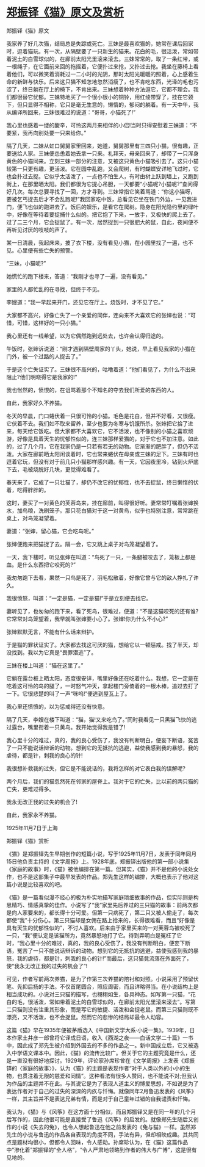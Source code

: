 # [郑振铎《猫》原文及赏析](https://www.vrrw.net/wx/10852.html)

郑振铎《猫》原文

我家养了好几次猫，结局总是失踪或死亡。三妹是最喜欢猫的，她常在课后回家时，逗着猫玩。有一次，从隔壁要了一只新生的猫来。花白的毛，很活泼，常如带着泥土的白雪球似的，在廊前太阳光里滚来滚去。三妹常常的，取了一条红带，或一根绳子，在它面前来回的拖摇着，它便扑过来抢，又扑过去抢。我坐在藤椅上看着他们，可以微笑着消耗过一二小时的光阴，那时太阳光暖暖的照着，心上感着生命的新鲜与快乐。后来这只猫不知怎地忽然消瘦了，也不肯吃东西，光泽的毛也污涩了，终日躺在厅上的椅下，不肯出来。三妹想着种种方法逗它，它都不理会。我们都很替它忧郁。三妹特地买了一个很小很小的铜铃，用红绫带穿了，挂在它颈下，但只显得不相称，它只是毫无生意的，懒惰的，郁闷的躺着。有一天中午，我从编译所回来，三妹很难过的说道：“哥哥，小猫死了!”

我心里也感着一缕的酸辛，可怜这两月来相伴的小侣!当时只得安慰着三妹道：“不要紧，我再向别处要一只来给你。”

隔了几天，二妹从虹口舅舅家里回来，她道，舅舅那里有三四只小猫，很有趣，正要送给人家。三妹便怂恿着她去拿一只来。礼拜天，母亲回来了，却带了一只浑身黄色的小猫同来。立刻三妹一部分的注意，又被这只黄色小猫吸引去了。这只小猫较第一只更有趣，更活泼。它在园中乱跑，又会爬树，有时蝴蝶安详地飞过时，它也会扑过去捉。它似乎太活泼了，一点也不怕生人，有时由树上跃到墙上，又跑到街上，在那里晒太阳。我们都很为它提心吊胆，一天都要“小猫呢?小猫呢?”查问得好几次。每次总要寻找了一回，方才寻到。三妹常指它笑着骂道：“你这小猫呀，要被乞丐捉去后才不会乱跑呢!”我回家吃中饭，总看见它坐在铁门外边，一见我进门，便飞也似的跑进去了。饭后的娱乐，是看它在爬树。隐身在阳光隐约里的绿叶中，好像在等待着要捉捕什么似的。把它抱了下来，一放手，又极快的爬上去了。过了二三个月，它会捉鼠了。有一次，居然捉到一只很肥大的鼠，自此，夜间便不再听见讨厌的吱吱的声了。



某一日清晨，我起床来，披了衣下楼，没有看见小猫，在小园里找了一遍，也不见。心里便有些亡失的预警。

“三妹，小猫呢?”

她慌忙的跑下楼来，答道：“我刚才也寻了一遍，没有看见。”

家里的人都忙乱的在寻找，但终于不见。

李嫂道：“我一早起来开门，还见它在厅上。烧饭时，才不见了它。”

大家都不高兴，好像亡失了一个亲爱的同伴，连向来不大喜欢它的张婶也说：“可惜，可惜，这样好的一只小猫。”

我心里还有一线希望，以为它偶然跑到远处去，也许会认得归途的。

午饭时，张婶诉说道：“刚才遇到隔壁周家的丫头，她说，早上看见我家的小猫在门外，被一个过路的人捉去了。”

于是这个亡失证实了。三妹很不高兴的，咕噜着道：“他们看见了，为什么不出来阻止?他们明晓得它是我家的!”

我也怅然的，愤恨的，在诅骂着那个不知名的夺去我们所爱的东西的人。

自此，我家好久不养猫。

冬天的早晨，门口蜷伏着一只很可怜的小猫。毛色是花白，但并不好看，又很瘦。它伏着不去。我们如不取来留养，至少也要为冬寒与饥饿所杀。张婶把它拾了进来，每天给它饭吃。但大家都不大喜欢它，它不活泼，也不像别的小猫之喜欢顽游，好像是具着天生的忧郁性似的，连三妹那样爱猫的，对于它也不加注意。如此的，过了几个月，它在我家仍是一只若有若无的动物。它渐渐的肥胖了，但仍不活泼。大家在廊前晒太阳闲谈着时，它也常来蜷伏在母亲或三妹的足下。三妹有时也逗着它玩，但没有对于前几只小猫那样感兴趣。有一天，它因夜里冷，钻到火炉底下去，毛被烧脱好几块，更觉得难看了。

春天来了，它成了一只壮猫了，却仍不改它的忧郁性，也不去捉鼠，终日懒惰的伏着，吃得胖胖的。

这时，妻买了一对黄色的芙蓉鸟来，挂在廊前，叫得很好听。妻常常叮嘱着张婶换水，加鸟粮，洗刷笼子。那只花白猫对于这一对黄鸟，似乎也特别注意，常常跳在桌上，对鸟笼凝望着。

妻道：“张婶，留心猫，它会吃鸟呢。”

张婶便跑来把猫捉了去。隔一会，它又跳上桌子对鸟笼凝望着了。

一天，我下楼时，听见张婶在叫道：“鸟死了一只，一条腿被咬去了，笼板上都是血。是什么东西把它咬死的?”

我匆匆跑下去看，果然一只鸟是死了，羽毛松散着，好像它曾与它的敌人挣扎了许久。

我很愤怒，叫道：“一定是猫，一定是猫!”于是立刻便去找它。

妻听见了，也匆匆的跑下来，看了死鸟，很难过，便道：“不是这猫咬死的还有谁?它常常对鸟笼望着，我早就叫张婶要小心了。张婶!你为什么不小心?”

张婶默默无言，不能有什么话来辩护。

于是猫的罪状证实了。大家都去找这可厌的猫，想给它以一顿惩戒。找了半天，却没找到。我以为它真是“畏罪潜逃”了。

三妹在楼上叫道：“猫在这里了。”

它躺在露台板上晒太阳，态度很安详，嘴里好像还在吃着什么。我想，它一定是在吃着这可怜的鸟的腿了，一时怒气冲天，拿起楼门旁倚着的一根木棒，追过去打了一下。它很悲楚的叫了一声“咪呜!”便逃到屋瓦上了。

我心里还愤愤的，以为惩戒得还没有快意。

隔了几天，李嫂在楼下叫道：“猫，猫!又来吃鸟了。”同时我看见一只黑猫飞快的逃过露台，嘴里衔着一只黄鸟。我开始觉得我是错了!

我心里十分的难过，真的，我的良心受伤了，我没有判断明白，便妄下断语，冤苦了一只不能说话辩诉的动物。想到它的无抵抗的逃避，益使我感到我的暴怒，我的虐待，都是针，刺我的良心的针!

我很想补救我的过失，但它是不能说话的，我将怎样的对它表白我的误解呢?

两个月后，我们的猫忽然死在邻家的屋脊上。我对于它的亡失，比以前的两只猫的亡失，更难过得多。

我永无改正我的过失的机会了!

自此，我家永不养猫。

1925年11月7日于上海

郑振铎《猫》赏析

《猫》是郑振铎先生早期创作的短篇小说，写于1925年11月7日，发表于同年同月15日他负责主持的《文学周报》上。1928年底，郑振铎出版他的第一部小说集《家庭的故事》时，《猫》被他编排在第一篇。但其实，《猫》并不是他的小说处女作，也不是这部集子中最早发表的作品。郑先生这样的编排，大概也表示了他对这篇小说是比较喜欢的吧。

《猫》是一篇看似漫不经心的极为朴实地描写家庭琐细故事的作品，但实际则是构思精巧、情感真挚的佳作。小说写了“我”家里先后养过的三只猫的故事：前两次都是向人家要来的，都长得十分可爱。但第一只病死了，第二只又被人偷走了，每次都使“我”十分伤心。第三只猫却是女佣在路上拾来的，长得很难看，而且“好像是具有天生的忧郁性似的”，不讨人喜欢。后来由于家里买来的一对芙蓉鸟被咬死了一只，“我”便认定是该猫所为，竟然暴怒地打了它。待到弄明白是冤枉了它时，“我心里十分的难过，真的，我的良心受伤了，我没有判断明白，便妄下断语，冤苦了一只不能说话辩诉的动物。想到它的无抵抗的逃避，益使我感到我的暴怒，我的虐待，都是针，刺我的良心的针!”而最后，这只猫竟流落在外面死了，使“我永无改正我的过失的机会了”!

可见，作者写前两次养猫，是为了作第三次养猫的陪衬和对照。小说采用了预留伏笔、先抑后扬的手法。不仅首尾圆合，照应周密，而且详略得当。在小说结构上是相当成功的。小说对三只猫的描写，也栩栩如生，各具神态。如写第一只猫，“花白的毛，很活泼，常如带着泥土的白雪球似的，在廊前太阳光里滚来滚去”。写第二只猫则没有注重其形象，而是写它的敏捷、活泼和会捉老鼠。而第三只猫则既不漂亮，又不活泼，也不会捉鼠。然而它的悲惨的结局却最令人动容。

这篇《猫》早在1935年便被茅盾选入《中国新文学大系·小说一集》。1939年，日本作家土井彦一郎曾将它译成日语，收入《西湖之夜——白话文学二十篇》一书中，因此成了郑先生被介绍到外国去的不多的作品之一。新中国成立后，它又被选入中学语文课本中。因此，《猫》的流传比较广。但关于它的主题究竟是什么，还是一直没有很好地探讨。1929年，评论家孙席珍曾在《文学周报》上发表《郑振铎的〈家庭的故事〉》，认为《猫》的主题是表现作者“对于人类以外的小小的生物，也贯注着无限的慈爱和同情”。这种看法有很多人赞同，也不能说不对;但我认为作品的主题并不在此。与其说它是为了表现人道主义的博爱思想，不如说是为了表达作者对于自己的过失的深深的内疚与忏悔。就像同年2月鲁迅发表的《风筝》一样，其主旨并不是表达兄弟有情，而是对于自己童年过错的自我谴责和忏悔。

我认为，《猫》与《风筝》在这方面十分相似，而且郑振铎又是在同一年的几个月后写作的，因此他很可能是直接受了鲁迅《风筝》的启发的。就像郑先生随后又创作的小说《失去的兔》，也令人想起鲁迅在他之前发表的《兔与猫》一样。虽然郑先生的小说与鲁迅的作品各自表现的角度不同，手法有异，但却相映成趣。其共同点是题材均很小，但都令人回味，令人感动。孙席珍认为，在《猫》这篇作品中“渗化着”郑振铎的“全人格”，“令人严肃地领略到作者的伟大与广博”，这是很有见地的。

